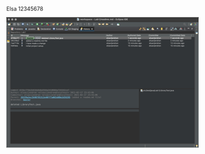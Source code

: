 Elsa  12345678

![screenshot](https://github.com/elsavj/comp3111-lab1-2020s/blob/master/Screenshot%202021-02-17%20at%2011.43.41%20PM.png?raw=true)
